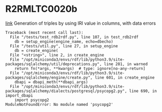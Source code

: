 # R2RMLTC0020b
[link](https://www.w3.org/TR/rdb2rdf-test-cases/#R2RMLTC0020b)
Generation of triples by using IRI value in columns, with data errors



```
Traceback (most recent call last):
  File "/tests/test_rdb2rdf.py", line 107, in test_rdb2rdf
    db = setup_engine(engine_name, echo=dbecho)
  File "/tests/util.py", line 27, in setup_engine
    db = create_engine(
  File "<string>", line 2, in create_engine
  File "/opt/miniconda3/envs/rdf/lib/python3.9/site-packages/sqlalchemy/util/deprecations.py", line 281, in warned
    return fn(*args, **kwargs)  # type: ignore[no-any-return]
  File "/opt/miniconda3/envs/rdf/lib/python3.9/site-packages/sqlalchemy/engine/create.py", line 601, in create_engine
    dbapi = dbapi_meth(**dbapi_args)
  File "/opt/miniconda3/envs/rdf/lib/python3.9/site-packages/sqlalchemy/dialects/postgresql/psycopg2.py", line 690, in import_dbapi
    import psycopg2
ModuleNotFoundError: No module named 'psycopg2'

```